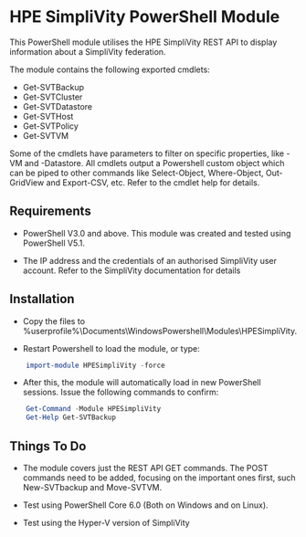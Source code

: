  # HPE SimpliVity PowerShell Module

This PowerShell module utilises the HPE SimpliVity REST API to display information about a SimpliVity federation. 

The module contains the following exported cmdlets:

* Get-SVTBackup
* Get-SVTCluster
* Get-SVTDatastore
* Get-SVTHost
* Get-SVTPolicy
* Get-SVTVM

Some of the cmdlets have parameters to filter on specific properties, like -VM and -Datastore. All cmdlets output a Powershell custom object which can be piped to other commands like Select-Object, Where-Object, Out-GridView and Export-CSV, etc. Refer to the cmdlet help for details.

## Requirements

* PowerShell V3.0 and above. This module was created and tested using PowerShell V5.1.

* The IP address and the credentials of an authorised SimpliVity user account. Refer to the SimpliVity documentation for details

## Installation

* Copy the files to %userprofile%\Documents\WindowsPowershell\Modules\HPESimpliVity.

* Restart Powershell to load the module, or type:

```powershell
    import-module HPESimpliVity -force
```
* After this, the module will automatically load in new PowerShell sessions. Issue the following commands to confirm:
```powershell
    Get-Command -Module HPESimpliVity
    Get-Help Get-SVTBackup
```

## Things To Do

* The module covers just the REST API GET commands. The POST commands need to be added, focusing on the important ones first, such New-SVTbackup and Move-SVTVM.

* Test using PowerShell Core 6.0 (Both on Windows and on Linux).

* Test using the Hyper-V version of SimpliVity
